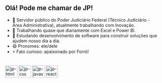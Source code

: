 ## Olá! Pode me chamar de JP!

- 🔭 Servidor público do Poder Judiciário Federal (Técnico Judiciário - Área Administrativa), atualmente trabalhando com Inovação.
- 🎲 Trabalhando quase que diariamente com Excel e Power BI.
- 🌱 Estudando desenvolvimento de software para construir soluções que ajudem nosso dia a dia.
- 😄 Pronomes: ele/dele
- ⚡ Fato curioso: apaixonado por Forró!


<div style="displau: inline-block"><br>  
  <img align="center" alt="jp-html5" heigh="40" width="40" src="https://cdn.jsdelivr.net/gh/devicons/devicon@latest/icons/html5/html5-original.svg" />
  <img align="center" alt="jp-css" heigh="40" width="40" src="https://cdn.jsdelivr.net/gh/devicons/devicon@latest/icons/css3/css3-original.svg" />
  <img align="center" alt="jp-javascript" heigh="40" width="40" src="https://cdn.jsdelivr.net/gh/devicons/devicon@latest/icons/javascript/javascript-original.svg" />
  <img align="center" alt="jp-react" heigh="40" width="40" src="https://cdn.jsdelivr.net/gh/devicons/devicon@latest/icons/react/react-original.svg" />
</div>
